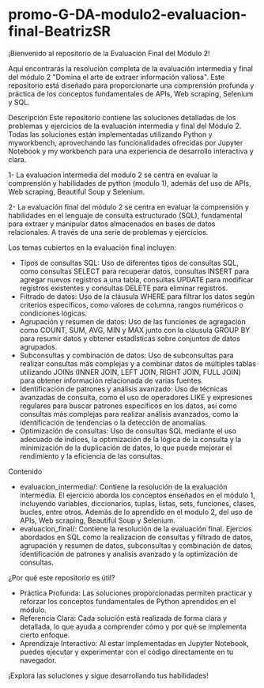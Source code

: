 # promo-G-DA-modulo2-evaluacion-final-BeatrizSR

¡Bienvenido al repositorio de la Evaluación Final del Módulo 2!

Aquí encontrarás la resolución completa de la evaluación intermedia y final del módulo 2 "Domina el arte de extraer información valiosa". Este repositorio está diseñado para proporcionarte una comprensión profunda y práctica de los conceptos fundamentales de APIs, Web scraping, Selenium y SQL.

Descripción
Este repositorio contiene las soluciones detalladas de los problemas y ejercicios de la evaluación intermedia y final del Módulo 2. Todas las soluciones están implementadas utilizando Python y myworkbench, aprovechando las funcionalidades ofrecidas por Jupyter Notebook y my workbench para una experiencia de desarrollo interactiva y clara.

1- La evaluacion intermedia del modulo 2 se centra en evaluar la comprensión y habilidades de python (modulo 1), además del uso de APIs, Web scraping, Beautiful Soup y Selenium.

2- La evaluación final del módulo 2 se centra en evaluar la comprensión y habilidades en el lenguaje de consulta estructurado (SQL), fundamental para extraer y manipular datos almacenados en bases de datos relacionales. A través de una serie de problemas y ejercicios.

Los temas cubiertos en la evaluación final incluyen:

- Tipos de consultas SQL: Uso de diferentes tipos de consultas SQL, como consultas SELECT para recuperar datos, consultas INSERT para agregar nuevos registros a una tabla, consultas UPDATE para modificar registros existentes y consultas DELETE para eliminar registros.
- Filtrado de datos: Uso de la cláusula WHERE para filtrar los datos según criterios específicos, como valores de columna, rangos numéricos o condiciones lógicas.
- Agrupación y resumen de datos: Uso de las funciones de agregación como COUNT, SUM, AVG, MIN y MAX junto con la cláusula GROUP BY para resumir datos y obtener estadísticas sobre conjuntos de datos agrupados.
- Subconsultas y combinación de datos: Uso de subconsultas para realizar consultas más complejas y a combinar datos de múltiples tablas utilizando JOINs (INNER JOIN, LEFT JOIN, RIGHT JOIN, FULL JOIN) para obtener información relacionada de varias fuentes.
- Identificación de patrones y análisis avanzado: Uso de técnicas avanzadas de consulta, como el uso de operadores LIKE y expresiones regulares para buscar patrones específicos en los datos, así como consultas más complejas para realizar análisis avanzados, como la identificación de tendencias o la detección de anomalías.
- Optimización de consultas: Uso de consultas SQL mediante el uso adecuado de índices, la optimización de la lógica de la consulta y la minimización de la duplicación de datos, lo que puede mejorar el rendimiento y la eficiencia de las consultas.

Contenido
- evaluacion_intermedia/: Contiene la resolución de la evaluación intermedia. El ejercicio aborda los conceptos enseñados en el módulo 1, incluyendo variables, diccionarios, tuplas, listas, sets, funciones, clases, bucles, entre otros. Además de lo aprendido en el modulo 2, del uso de APIs, Web scraping, Beautiful Soup y Selenium.
- evaluacion_final/: Contiene la resolución de la evaluación final. Ejercios abordados en SQL como la realizacion de consultas y filtrado de datos, agrupación y resumen de datos, subconsultas y combinación de datos, identificación de patrones y analisis avanzado y la optimización de consultas. 


¿Por qué este repositorio es útil?
- Práctica Profunda: Las soluciones proporcionadas permiten practicar y reforzar los conceptos fundamentales de Python aprendidos en el módulo.
- Referencia Clara: Cada solución está realizada de forma clara y detallada, lo que ayuda a comprender cómo y por qué se implementa cierto enfoque.
- Aprendizaje Interactivo: Al estar implementadas en Jupyter Notebook, puedes ejecutar y experimentar con el código directamente en tu navegador.

¡Explora las soluciones y sigue desarrollando tus habilidades!